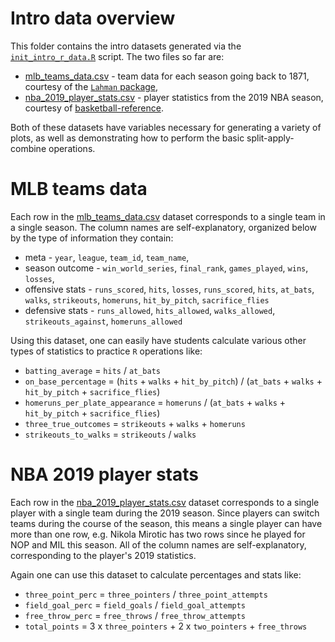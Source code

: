 # Intro data overview

This folder contains the intro datasets generated via the [`init_intro_r_data.R`](https://github.com/ryurko/CMSACamp/blob/master/R/init_intro_r_data.R)
script. The two files so far are:

* [mlb_teams_data.csv](https://raw.githubusercontent.com/ryurko/CMSACamp/master/data/intro_r/mlb_teams_data.csv?token=AFKSV7BGJHKW3W72AMN2K5C453U7Q) - team data for each season going back to 1871, courtesy of the [`Lahman` package](https://cran.r-project.org/web/packages/Lahman/index.html),
* [nba_2019_player_stats.csv](https://raw.githubusercontent.com/ryurko/CMSACamp/master/data/intro_r/nba_2019_player_stats.csv?token=AFKSV7EZOGYYTLAWNZ7YRPC453VNQ) - player statistics from the 2019 NBA season, courtesy of [basketball-reference](https://www.basketball-reference.com/leagues/NBA_2019_totals.html).

Both of these datasets have variables necessary for generating a variety of plots,
as well as demonstrating how to perform the basic split-apply-combine operations.

# MLB teams data

Each row in the [mlb_teams_data.csv](https://raw.githubusercontent.com/ryurko/CMSACamp/master/data/intro_r/mlb_teams_data.csv?token=AFKSV7BGJHKW3W72AMN2K5C453U7Q) dataset corresponds to a single team in a single
season. The column names are self-explanatory, organized below by the type of
information they contain:

* meta - `year`, `league`, `team_id`, `team_name`,
* season outcome - `win_world_series`, `final_rank`, `games_played`, `wins`, `losses`,
* offensive stats - `runs_scored`, `hits`, `losses`, `runs_scored`, `hits`, `at_bats`, `walks`, `strikeouts`, `homeruns`, `hit_by_pitch`, `sacrifice_flies`
* defensive stats - `runs_allowed`, `hits_allowed`, `walks_allowed`, `strikeouts_against`, `homeruns_allowed`

Using this dataset, one can easily have students calculate various other types
of statistics to practice `R` operations like:

* `batting_average` = `hits` / `at_bats`
* `on_base_percentage` = (`hits` + `walks` + `hit_by_pitch`) / (`at_bats` + `walks` + `hit_by_pitch` + `sacrifice_flies`)
* `homeruns_per_plate_appearance` = `homeruns` / (`at_bats` + `walks` + `hit_by_pitch` + `sacrifice_flies`)
* `three_true_outcomes` = `strikeouts` + `walks` + `homeruns`
* `strikeouts_to_walks` = `strikeouts` / `walks`

# NBA 2019 player stats

Each row in the [nba_2019_player_stats.csv](https://raw.githubusercontent.com/ryurko/CMSACamp/master/data/intro_r/nba_2019_player_stats.csv?token=AFKSV7EZOGYYTLAWNZ7YRPC453VNQ) dataset corresponds to a single player
with a single team during the 2019 season. Since players can switch teams during
the course of the season, this means a single player can have more than one row,
e.g. Nikola Mirotic has two rows since he played for NOP and MIL this season. 
All of the column names are self-explanatory, corresponding to the player's 2019
statistics.

Again one can use this dataset to calculate percentages and stats like:
* `three_point_perc` = `three_pointers` / `three_point_attempts`
* `field_goal_perc` = `field_goals` / `field_goal_attempts`
* `free_throw_perc` = `free_throws` / `free_throw_attempts`
* `total_points` = 3 x `three_pointers` + 2 x `two_pointers` + `free_throws`



